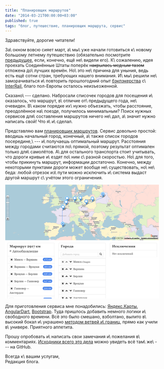 ```yaml
---
title: "Планировщик маршрутов"
date: "2014-03-21T00:00:00+03:00"
published: true
tags: "блог, путешествие, планировщик маршрута, сервис"
---
```


Здравствуйте, дорогие читатели!

За\ окном вовсю сияет март, а\ мы\ уже начали готовиться к\ новому большому летнему путешествию (обязательно посмотрите
[предыдущее][eurotrip-2013], если, конечно, ещё не\ видели его). К\ сожалению, идея проехать Соединённые Штаты поперёк
~~накрылась медным тазом~~ отложена до\ лучших времён. Но\ это не\ причина для уныния, ведь есть ещё сотни стран,
требующих нашего внимания. И\ мы\ решили не\ заморачиваться и\ повторить прошлогодний опыт [бэкпэкерства][backpacking]
с\ [InterRail], благо пол-Европы осталось неизъезженной.

Сказано\ --- сделано. Набросали списочек городов для посещения и\ оказалось, что маршрут, в\ отличие от\ предыдущего
года, не\ очевиден. В\ каком порядке их\ нужно объезжать, чтобы расстояние, преодолённое на\ поезде, получилось
минимальным? Поиск нужных сервисов для\ составления маршрутов ничего не\ дал, а\ значит нужно написать свой! Что
я\ и\ сделал.

Представляю вам [планировщик маршрутов][route-planner]. Сервис довольно простой: вводишь начальный город, конечный,
а\ также список городов посередине,\ --- и\ получаешь оптимальный маршрут. Расстояния между городами считаются
по\ прямой, поэтому результат оптимален только для\ самолётов. А\ для остального транспорта стоит учитывать, что дороги
кривые и\ ездят по\ ним с\ разной скоростью. Но\ для того, чтобы прикинуть маршрут, информации достаточно. Конечно,
между некоторыми пунктами дороги может вообще не\ существовать, но\ не\ беда: любой отрезок из\ пути можно исключить
и\ система выдаст другой маршрут с\ учётом этого ограничения.

[![Проложить свой маршрут](/images/screenshots/route-planner.png "Проложить свой маршрут")](/route-planner/)

Для приготовления сервиса мне понадобились: [Яндекс.Карты][maps], [AngularDart], [Bootstrap]. Туда пришлось добавить
немного логики и\ свободного времени. Всё это было смешано, взболтано, вылито в\ высокий бокал и\ украшено [методом
ветвей и\ границ][branch-and-bounds], прямо как учили в\ универе. Приятного аппетита.

Прошу опробовать и\ написать свои замечания и\ пожелания в\ комментариях. [Исходники всего это дела][sources] можно
увидеть всё там\ же\ --- на GitHub.

Всегда к\ вашим услугам,<br>Редакция блога.

[AngularDart]: https://angulardart.org/
[backpacking]: http://ru.wikipedia.org/wiki/%D0%91%D1%8D%D0%BA%D0%BF%D1%8D%D0%BA%D0%B8%D0%BD%D0%B3
[Bootstrap]: http://getbootstrap.com/
[branch-and-bounds]: http://ru.wikipedia.org/wiki/%D0%9C%D0%B5%D1%82%D0%BE%D0%B4_%D0%B2%D0%B5%D1%82%D0%B2%D0%B5%D0%B9_%D0%B8_%D0%B3%D1%80%D0%B0%D0%BD%D0%B8%D1%86
[eurotrip-2013]: /post/eurotrip-2013/
[InterRail]: http://www.interrail.eu/
[maps]: http://api.yandex.ru/maps/
[route-planner]: /route-planner/
[sources]: https://github.com/dikmax/dikmax.name/blob/master/dart/route-planner.dart
